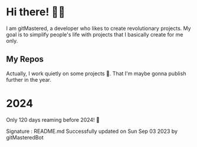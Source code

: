 
# Hi there! 🙋‍♂️
I am gitMastered, a developer who likes to create revolutionary projects.
My goal is to simplify people's life with projects that I basically create for me only.

## My Repos
Actually, I work quietly on some projects 👀. That I'm maybe gonna publish further in the year.

# 2024
Only 120 days reaming before 2024! 🙌

Signature : README.md Successfully updated on Sun Sep 03 2023 by gitMasteredBot

